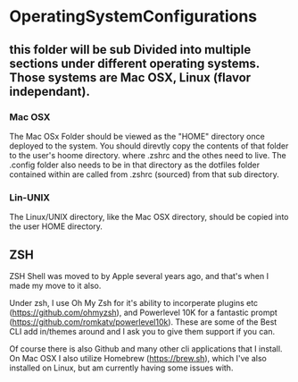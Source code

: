# OperatingSystemConfigurations

## this folder will be sub Divided into multiple sections under different operating systems. Those systems are Mac OSX, Linux (flavor independant). 


### Mac OSX
The Mac OSx Folder should be viewed as the "HOME" directory once deployed to the system. You should direvtly copy the contents of that folder to the user's hoome directory. where .zshrc and the othes need to live. The .config folder also needs to be in that directory as the dotfiles folder contained within are called from .zshrc (sourced) from that sub directory.

### Lin-UNIX
The Linux/UNIX directory, like the Mac OSX directory, should be copied into the user HOME directory. 

## ZSH
ZSH Shell was moved to by Apple several years ago, and that's when I made my move to it also. 

Under zsh, I use Oh My Zsh for it's ability to incorperate plugins etc (https://github.com/ohmyzsh), and Powerlevel 10K for a fantastic prompt (https://github.com/romkatv/powerlevel10k). These are some of the Best CLI add in/themes around and I ask you to give them support if you can. 

Of course there is also Github and many other cli applications that I install. On Mac OSX I also utilize Homebrew (https://brew.sh), which I've also installed on Linux, but am currently having some issues with. 